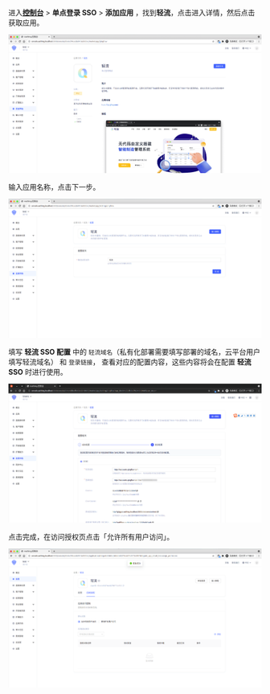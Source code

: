 <IntegrationDetailCard :title="`在 ${$localeConfig.brandName} 中创建应用`">

进入[**控制台**](https://console.authing.cn) > **单点登录 SSO** > **添加应用** ，找到**轻流**，点击进入详情，然后点击获取应用。

<img src="../../images/integration/qingflow/1-1.png" class="md-img-padding" />

输入应用名称，点击下一步。

<img src="../../images/integration/qingflow/1-2.png" class="md-img-padding" />

填写 **轻流 SSO 配置** 中的 `轻流域名`（私有化部署需要填写部署的域名，云平台用户填写轻流域名） 和 `登录链接`， 查看对应的配置内容，这些内容将会在配置 **轻流 SSO** 时进行使用。

<img src="../../images/integration/qingflow/-1-4.png" class="md-img-padding" />

点击完成，在访问授权页点击「允许所有用户访问」。

<img src="../../images/integration/qingflow/1-3.png" class="md-img-padding" />

</IntegrationDetailCard>
